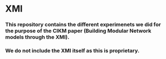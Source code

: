 # XMI

### This repository contains the different experimenets we did for the purpose of the CIKM paper (Building Modular Network models through the XMI). 
### We do not include the XMI itself as this is proprietary.

